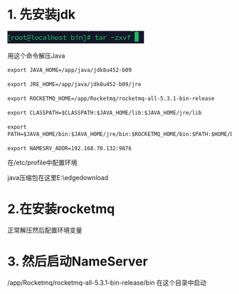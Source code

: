 # 1. 先安装jdk



![image-20250528130900772](image-20250528130900772.png)

用这个命令解压Java

```
export JAVA_HOME=/app/java/jdk8u452-b09

export JRE_HOME=/app/java/jdk8u452-b09/jre

export ROCKETMQ_HOME=/app/Rocketmq/rocketmq-all-5.3.1-bin-release

export CLASSPATH=$CLASSPATH:$JAVA_HOME/lib:$JAVA_HOME/jre/lib

export PATH=$JAVA_HOME/bin:$JAVA_HOME/jre/bin:$ROCKETMQ_HOME/bin:$PATH:$HOME/bin

export NAMESRV_ADDR=192.168.70.132:9876
```

在/etc/profile中配置环境

java压缩包在这里E:\edgedownload

# 2.在安装rocketmq

正常解压然后配置环境变量

# 3. 然后启动NameServer

/app/Rocketmq/rocketmq-all-5.3.1-bin-release/bin 在这个目录中启动
